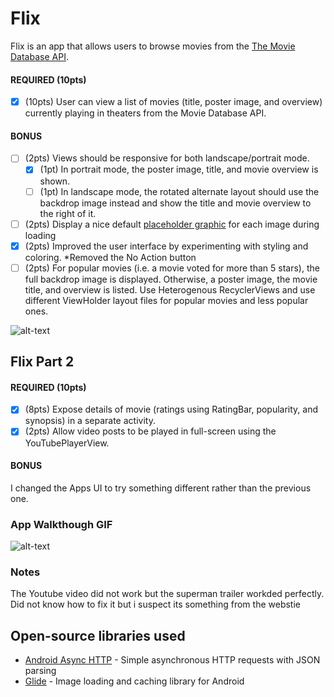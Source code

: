 # Flix
Flix is an app that allows users to browse movies from the [The Movie Database API](http://docs.themoviedb.apiary.io/#).


#### REQUIRED (10pts)
- [x] (10pts) User can view a list of movies (title, poster image, and overview) currently playing in theaters from the Movie Database API.

#### BONUS
- [ ] (2pts) Views should be responsive for both landscape/portrait mode.
   - [x] (1pt) In portrait mode, the poster image, title, and movie overview is shown.
   - [ ] (1pt) In landscape mode, the rotated alternate layout should use the backdrop image instead and show the title and movie overview to the right of it.

- [ ] (2pts) Display a nice default [placeholder graphic](https://guides.codepath.com/android/Displaying-Images-with-the-Glide-Library#advanced-usage) for each image during loading
- [x] (2pts) Improved the user interface by experimenting with styling and coloring.
  *Removed the No Action button
- [ ] (2pts) For popular movies (i.e. a movie voted for more than 5 stars), the full backdrop image is displayed. Otherwise, a poster image, the movie title, and overview is listed. Use Heterogenous RecyclerViews and use different ViewHolder layout files for popular movies and less popular ones.

![alt-text](https://github.com/BassamMetwally/Flicker/blob/master/RecodringFinal2.gif)

## Flix Part 2


#### REQUIRED (10pts)

- [x] (8pts) Expose details of movie (ratings using RatingBar, popularity, and synopsis) in a separate activity.
- [x] (2pts) Allow video posts to be played in full-screen using the YouTubePlayerView.

#### BONUS
I changed the Apps UI to try something different rather than the previous one.

### App Walkthough GIF
![alt-text](https://github.com/BassamMetwally/Flicker/blob/master/FlickerFinal.gif)

### Notes
The Youtube video did not work but the superman trailer workded perfectly. Did not know how to fix it but i suspect its something from the webstie

## Open-source libraries used
- [Android Async HTTP](https://github.com/loopj/android-async-http) - Simple asynchronous HTTP requests with JSON parsing
- [Glide](https://github.com/bumptech/glide) - Image loading and caching library for Android



